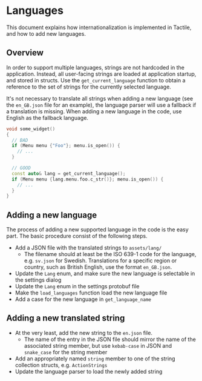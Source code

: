 # Languages

This document explains how internationalization is implemented in Tactile, and how to add new languages.

## Overview

In order to support multiple languages, strings are not hardcoded in the application.
Instead, all user-facing strings are loaded at application startup, and stored in structs.
Use the `get_current_language` function to obtain a reference to the set of strings for the currently selected language.

It's not necessary to translate all strings when adding a new language (see the `en_GB.json` file for an example), the language parser will use a fallback if a translation is missing.
When adding a new language in the code, use English as the fallback language.

```C++
void some_widget()
{
  // BAD
  if (Menu menu {"Foo"}; menu.is_open()) {
    // ...
  }

  // GOOD
  const auto& lang = get_current_language();
  if (Menu menu {lang.menu.foo.c_str()}; menu.is_open()) {
    // ...
  }
}
```

## Adding a new language

The process of adding a new supported language in the code is the easy part.
The basic procedure consist of the following steps.

* Add a JSON file with the translated strings to `assets/lang/`
  * The filename should at least be the ISO 639-1 code for the language, e.g. `sv.json` for Swedish. Translations for a specific region or country, such as British English, use the format `en_GB.json`.
* Update the `Lang` enum, and make sure the new language is selectable in the settings dialog
* Update the `Lang` enum in the settings protobuf file
* Make the `load_languages` function load the new language file
* Add a case for the new language in `get_language_name`

## Adding a new translated string

* At the very least, add the new string to the `en.json` file.
  * The name of the entry in the JSON file should mirror the name of the associated string member, but use `kebab-case` in JSON and `snake_case` for the string member
* Add an appropriately named `string` member to one of the string collection structs, e.g. `ActionStrings`
* Update the language parser to load the newly added string
